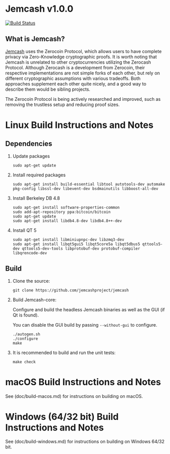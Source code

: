 Jemcash v1.0.0
===============

[![Build Status](https://travis-ci.com/jemcashofficial/jemcash.svg?branch=CI)](https://travis-ci.com/jemcashofficial/jemcash)

What is Jemcash?
--------------

[Jemcash](https://jemcash.info) uses the Zerocoin Protocol, which allows users to have complete privacy via Zero-Knowledge cryptographic proofs. It is worth noting that Jemcash is unrelated to other cryptocurrencies utilizing the Zerocash Protocol. Although Zerocash is a development from Zerocoin, their respective implementations are not simple forks of each other, but rely on different cryptographic assumptions with various tradeoffs. Both approaches supplement each other quite nicely, and a good way to describe them would be sibling projects.

The Zerocoin Protocol is being actively researched and improved, such as removing the trustless setup and reducing proof sizes.


Linux Build Instructions and Notes
==================================

Dependencies
----------------------
1.  Update packages

        sudo apt-get update

2.  Install required packages

        sudo apt-get install build-essential libtool autotools-dev automake pkg-config libssl-dev libevent-dev bsdmainutils libboost-all-dev

3.  Install Berkeley DB 4.8

        sudo apt-get install software-properties-common
        sudo add-apt-repository ppa:bitcoin/bitcoin
        sudo apt-get update
        sudo apt-get install libdb4.8-dev libdb4.8++-dev

4.  Install QT 5

        sudo apt-get install libminiupnpc-dev libzmq3-dev
        sudo apt-get install libqt5gui5 libqt5core5a libqt5dbus5 qttools5-dev qttools5-dev-tools libprotobuf-dev protobuf-compiler libqrencode-dev

Build
----------------------
1.  Clone the source:

        git clone https://github.com/jemcashproject/jemcash

2.  Build Jemcash-core:

    Configure and build the headless Jemcash binaries as well as the GUI (if Qt is found).

    You can disable the GUI build by passing `--without-gui` to configure.
        
        ./autogen.sh
        ./configure
        make

3.  It is recommended to build and run the unit tests:

        make check


macOS Build Instructions and Notes
=====================================
See (doc/build-macos.md) for instructions on building on macOS.



Windows (64/32 bit) Build Instructions and Notes
=====================================
See (doc/build-windows.md) for instructions on building on Windows 64/32 bit.

